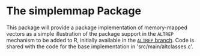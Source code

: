 # The simplemmap Package

This package will provide a package implementation of memory-mapped
vectors as a simple illustration of the package support in the
`ALTREP` mechanism to be added to R, initially available in the
[`ALTREP` branch](https://svn.r-project.org/R/branches/ALTREP).  Code
is shared with the code for the base implementation in
'src/main/altclasses.c'.
